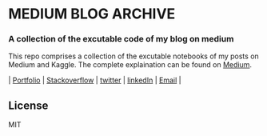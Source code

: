 # MEDIUM BLOG ARCHIVE
### A collection of the excutable code of my blog on medium

This repo comprises a collection of the excutable notebooks of my posts on Medium and Kaggle. The complete explaination can be found on [Medium](https://salmaeng71.medium.com/).



| [Portfolio](https://salma71.github.io/) | [Stackoverflow](https://stackoverflow.com/users/8111013/salma) | [twitter](https://twitter.com/salmaeng) | [linkedIn](https://www.linkedin.com/in/salma-elshahawy/) | [Email](mailto:salmaeng71@gmail.com) |


## License

MIT
